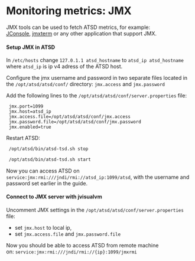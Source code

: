 # Monitoring metrics: JMX

JMX tools can be used to fetch ATSD metrics, for example:
[JConsole](https://docs.oracle.com/javase/7/docs/technotes/guides/management/jconsole.html "jconsole"), [jmxterm](http://wiki.cyclopsgroup.org/jmxterm/ "jmxterm") or
any other application that support JMX.

#### Setup JMX in ATSD

In `/etc/hosts` change `127.0.1.1 atsd_hostname` to `atsd_ip atsd_hostname`
where `atsd_ip` is ip v4 adress of the ATSD host.

Configure the jmx username and password in two separate files located in
the `/opt/atsd/atsd/conf/` directory: `jmx.access` and `jmx.password`

Add the following lines to the `/opt/atsd/atsd/conf/server.properties`
file:

```properties
 jmx.port=1099                                                            
 jmx.host=atsd_ip
 jmx.access.file=/opt/atsd/atsd/conf/jmx.access                           
 jmx.password.file=/opt/atsd/atsd/conf/jmx.password                       
 jmx.enabled=true                                                         
```

Restart ATSD:

```sh
 /opt/atsd/bin/atsd-tsd.sh stop                                           
```

```sh
 /opt/atsd/bin/atsd-tsd.sh start                                          
```

Now you can access ATSD on
`service:jmx:rmi:///jndi/rmi://atsd_ip:1099/atsd`, with the
username and password set earlier in the guide.

#### Connect to JMX server with jvisualvm

Uncomment JMX settings in the `/opt/atsd/atsd/conf/server.properties`
file:

-   set `jmx.host` to local ip,
-   set `jmx.access.file` and `jmx.password.file`

Now you should be able to access ATSD from remote machine
on: `service:jmx:rmi:///jndi/rmi://{ip}:1099/jmxrmi`
